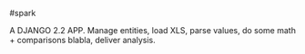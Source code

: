 #spark

A DJANGO 2.2 APP.
Manage entities, load XLS, parse values, do some math + comparisons blabla, deliver analysis. 
